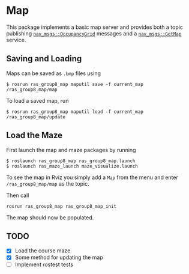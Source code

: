 # Map

This package implements a basic map server and provides both a topic publishing [`nav_msgs::OccupancyGrid`](http://docs.ros.org/api/nav_msgs/html/msg/OccupancyGrid.html) messages and a [`nav_msgs::GetMap`](http://docs.ros.org/api/nav_msgs/html/srv/GetMap.html) service.

## Saving and Loading

Maps can be saved as `.bmp` files using

```
$ rosrun ras_group8_map maputil save -f current_map /ras_group8_map/map
```

To load a saved map, run

```
$ rosrun ras_group8_map maputil load -f current_map /ras_group8_map/update
```

## Load the Maze

First launch the map and maze packages by running

```
$ roslaunch ras_group8_map ras_group8_map.launch
$ roslaunch ras_maze_launch maze_visualize.launch
```

To see the map in Rviz you simply add a `Map` from the menu and enter `/ras_group8_map/map` as the topic.

Then call

```
rosrun ras_group8_map ras_group8_map_init
```

The map should now be populated.

## TODO

- [x] Load the course maze
- [x] Some method for updating the map
- [ ] Implement rostest tests